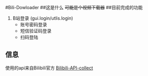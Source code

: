 #Bili-Dowloader
##这是什么
~~可能是个视频下载器~~
##目前完成的功能
1. B站登录 (gui.login/utlis.login)
    - 账号密码登录
    - 短信验证码登录
    - 扫码登陆
## 信息
使用的api来自Bilibili官方 [Bilibili-API-collect](https://github.com/SocialSisterYi/bilibili-API-collect)